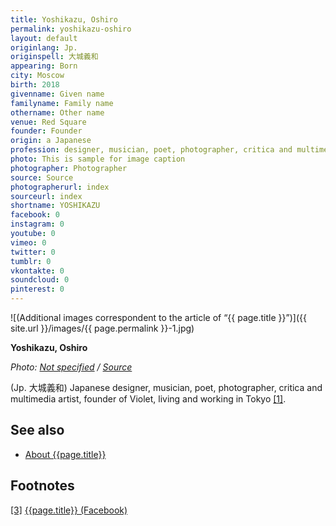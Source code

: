 ```yaml
---
title: Yoshikazu, Oshiro
permalink: yoshikazu-oshiro
layout: default
originlang: Jp.
originspell: 大城義和
appearing: Born
city: Moscow
birth: 2018
givenname: Given name
familyname: Family name
othername: Other name
venue: Red Square
founder: Founder
origin: a Japanese
profession: designer, musician, poet, photographer, critica and multimedia artist, founder of Violet, living and working in Tokyo
photo: This is sample for image caption
photographer: Photographer
source: Source
photographerurl: index
sourceurl: index
shortname: YOSHIKAZU
facebook: 0
instagram: 0
youtube: 0
vimeo: 0
twitter: 0
tumblr: 0
vkontakte: 0
soundcloud: 0
pinterest: 0
---
```



![(Additional images correspondent to the article of “{{ page.title }}”)]({{ site.url }}/images/{{ page.permalink }}-1.jpg)

**Yoshikazu, Oshiro**

*Photo: [Not specified](index) / [Source](index)*

(Jp. 大城義和) Japanese designer, musician, poet, photographer, critica and multimedia artist, founder of Violet, living and working in Tokyo <span id="a1">[\[1\]](#f1)</span>.

## See also

+ [About {{page.title}}](index)

## Footnotes

[[3]](#a3) <span id="f3"></span> [{{page.title}} (Facebook)](index)
